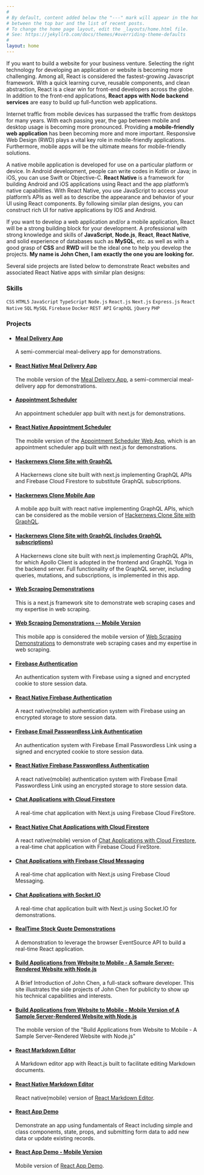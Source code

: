 ```yaml
---
#
# By default, content added below the "---" mark will appear in the home page
# between the top bar and the list of recent posts.
# To change the home page layout, edit the _layouts/home.html file.
# See: https://jekyllrb.com/docs/themes/#overriding-theme-defaults
#
layout: home
---
```


If you want to build a website for your business venture. Selecting the right technology for developing an application or website is becoming more challenging. Among all, React is considered the fastest-growing Javascript framework. With a quick learning curve, reusable components, and clean abstraction, React is a clear win for front-end developers across the globe. In addition to the front-end applications, **React apps with Node backend services** are easy to build up full-function web applications.

Internet traffic from mobile devices has surpassed the traffic from desktops for many years. With each passing year, the gap between mobile and desktop usage is becoming more pronounced. Providing **a mobile-friendly web application** has been becoming more and more important. Responsive Web Design (RWD) plays a vital key role in mobile-friendly applications. Furthermore, mobile apps will be the ultimate means for mobile-friendly solutions.

A native mobile application is developed for use on a particular platform or device. In Android development, people can write codes in Kotlin or Java; in iOS, you can use Swift or Objective-C. **React Native** is a framework for building Android and iOS applications using React and the app platform’s native capabilities. With React Native, you use JavaScript to access your platform’s APIs as well as to describe the appearance and behavior of your UI using React components. By following similar plan designs, you can construct rich UI for native applications by IOS and Android. 

If you want to develop a web application and/or a mobile application, React will be a strong building block for your development. A professional with strong knowledge and skills of **JavaScript**, **Node.js**, **React**, **React Native**, and solid experience of databases such as **MySQL**, etc. as well as with a good grasp of **CSS** and **RWD** will be the ideal one to help you develop the projects. **My name is John Chen, I am exactly the one you are looking for.**

Several side projects are listed below to demonstrate React websites and associated React Native apps with similar plan designs:

### Skills

` CSS ` ` HTML5 ` ` JavaScript ` ` TypeScript ` ` Node.js ` ` React.js ` ` Next.js ` ` Express.js ` ` React Native ` ` SQL ` ` MySQL ` ` Firebase ` ` Docker ` ` REST API ` ` GraphQL ` ` jQuery ` ` PHP `

### Projects

- #### [Meal Delivery App](https://jglchen.github.io/meal-delivery/)
    A semi-commercial meal-delivery app for demonstrations.

- #### [React Native Meal Delivery App](https://jglchen.github.io/react-native-meal-delivery/)
    The mobile version of the [Meal Delivery App](https://jglchen.github.io/meal-delivery/), a semi-commercial meal-delivery app for demonstrations.

- #### [Appointment Scheduler](https://jglchen.github.io/scheduler-app/)
    An appointment scheduler app built with next.js for demonstrations.

- #### [React Native Appointment Scheduler](https://jglchen.github.io/react-native-scheduler-app/)
    The mobile version of the [Appointment Scheduler Web App](https://jglchen.github.io/scheduler-app/), which is an appointment scheduler app built with next.js for demonstrations.

- #### [Hackernews Clone Site with GraphQL](https://jglchen.github.io/hackernews-nextjs-apollo/)
    A Hackernews clone site built with next.js implementing GraphQL APIs and Firebase Cloud Firestore to substitute GraphQL subscriptions.

- #### [Hackernews Clone Mobile App](https://jglchen.github.io/react-native-hackernews-apollo/)
    A mobile app built with react native implementing GraphQL APIs, which can be considered as the mobile version of [Hackernews Clone Site with GraphQL](https://jglchen.github.io/hackernews-nextjs-apollo/).

- #### [Hackernews Clone Site with GraphQL (includes GraphQL subscriptions)](https://jglchen.github.io/hackernews-nextjs-graphql-sse/)
    A Hackernews clone site built with next.js implementing GraphQL APIs, for which Apollo Client is adopted in the frontend and GraphQL Yoga in the backend server. Full functionality of the GraphQL server, including queries, mutations, and subscriptions, is implemented in this app.

- #### [Web Scraping Demonstrations](https://jglchen.github.io/web-scrape/)
    This is a next.js framework site to demonstrate web scraping cases and my expertise in web scraping.

- #### [Web Scraping Demonstrations -- Mobile Version](https://jglchen.github.io/react-native-web-scrape/)
    This mobile app is considered the mobile version of [Web Scraping Demonstrations](https://web-scrape.vercel.app) to demonstrate web scraping cases and my expertise in web scraping. 

- #### [Firebase Authentication](https://jglchen.github.io/firebase-auth/)
    An authentication system with Firebase using a signed and encrypted cookie to store session data.

- #### [React Native Firebase Authentication](https://jglchen.github.io/react-native-firebase-auth/)
    A react native(mobile) authentication system with Firebase using an encrypted storage to store session data.

- #### [Firebase Email Passwordless Link Authentication](https://jglchen.github.io/firebase-auth-email/)
    An authentication system with Firebase Email Passwordless Link using a signed and encrypted cookie to store session data.

- #### [React Native Firebase Passwordless Authentication](https://jglchen.github.io/react-native-firebase-auth-email/)
    A react native(mobile) authentication system with Firebase Email Passwordless Link using an encrypted storage to store session data.

- #### [Chat Applications with Cloud Firestore](https://jglchen.github.io/firestore-realtime-chat/)
    A real-time chat application with Next.js using Firebase Cloud FireStore.

- #### [React Native Chat Applications with Cloud Firestore](https://jglchen.github.io/firestore-realtime-chat-mobile/)
    A react native(mobile) version of [Chat Applications with Cloud Firestore](https://jglchen.github.io/firestore-realtime-chat/), a real-time chat application with Firebase Cloud FireStore.

- #### [Chat Applications with Firebase Cloud Messaging](https://jglchen.github.io/firebase-realtime-chat/)
    A real-time chat application with Next.js using Firebase Cloud Messaging.

- #### [Chat Applications with Socket.IO](https://jglchen.github.io/nextjs-socket-chat/)
    A real-time chat application built with Next.js using Socket.IO for demonstrations.

- #### [RealTime Stock Quote Demonstrations](https://jglchen.github.io/realtime-stock-next/)
    A demonstration to leverage the browser EventSource API to build a real-time React application.

- #### [Build Applications from Website to Mobile - A Sample Server-Rendered Website with Node.js](https://jglchen.github.io/nextjs-projects/)
    A Brief Introduction of John Chen, a full-stack software developer. This site illustrates the side projects of John Chen for publicity to show up his technical capabilities and interests.

- #### [Build Applications from Website to Mobile - Mobile Version of A Sample Server-Rendered Website with Node.js](https://jglchen.github.io/react-native-nextjs-projects/)
    The mobile version of the "Build Applications from Website to Mobile - A Sample Server-Rendered Website with Node.js"

- #### [React Markdown Editor](https://jglchen.github.io/react-md-editor/)
    A Markdown editor app with React.js built to facilitate editing Markdown documents.

- #### [React Native Markdown Editor](https://jglchen.github.io/react-native-md-editor/)
    React native(mobile) version of [React Markdown Editor](https://jglchen.github.io/react-md-editor/).

- #### [React App Demo](https://jglchen.github.io/react-app-demo/)
    Demonstrate an app using fundamentals of React including simple and class components, state, props, and submitting form data to add new data or update existing records.

- #### [React App Demo - Mobile Version](https://jglchen.github.io/react-app-demo-mobile/)
    Mobile version of [React App Demo](https://jglchen.github.io/react-app-demo/). 



